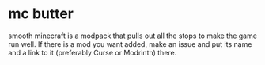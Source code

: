 # mc butter

smooth minecraft is a modpack that pulls out all the stops to make the game run well. If there is a mod you want added, make an issue and put its name and a link to it (preferably Curse or Modrinth) there.
